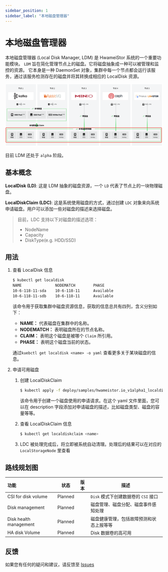```yaml
---
sidebar_position: 1
sidebar_label: "本地磁盘管理器"
---
```


# 本地磁盘管理器

本地磁盘管理器 (Local Disk Manager, LDM) 是 HwameiStor 系统的一个重要功能模块。
`LDM` 旨在简化管理节点上的磁盘。它将磁盘抽象成一种可以被管理和监控的资源。
它本身是一种 DaemonSet 对象，集群中每一个节点都会运行该服务，通过该服务检测存在的磁盘并将其转换成相应的 LocalDisk 资源。

![LDM 架构图](../../img/ldm.png)

目前 LDM 还处于 `alpha` 阶段。

## 基本概念

**LocalDisk (LD)**: 这是 LDM 抽象的磁盘资源，一个 `LD` 代表了节点上的一块物理磁盘。

**LocalDiskClaim (LDC)**: 这是系统使用磁盘的方式，通过创建 `LDC` 对象来向系统申请磁盘。用户可以添加一些对磁盘的描述来选择磁盘。

> 目前，LDC 支持以下对磁盘的描述选项：
>
> - NodeName
> - Capacity
> - DiskType(e.g. HDD/SSD)

## 用法

1. 查看 LocalDisk 信息

    ```bash
    $ kubectl get localdisk
    NAME               NODEMATCH        PHASE
    10-6-118-11-sda    10-6-118-11      Available
    10-6-118-11-sdb    10-6-118-11      Available
    ```

    该命令用于获取集群中磁盘资源信息，获取的信息总共有四列，含义分别如下：

    - **NAME：** 代表磁盘在集群中的名称。
    - **NODEMATCH：** 表明磁盘所在的节点名称。
    - **CLAIM：** 表明这个磁盘是被哪个 `Claim` 所引用。
    - **PHASE：** 表明这个磁盘当前的状态。

    通过`kuebctl get localdisk <name> -o yaml` 查看更多关于某块磁盘的信息。

2. 申请可用磁盘

    1. 创建 LocalDiskClaim

        ```bash
        $ kubectl apply -f deploy/samples/hwameistor.io_v1alpha1_localdiskclaim_cr.yaml
        ```

        该命令用于创建一个磁盘使用的申请请求。在这个 yaml 文件里面，您可以在 description 字段添加对申请磁盘的描述，比如磁盘类型、磁盘的容量等等。

    2. 查看 LocalDiskClaim 信息

        ```bash
        $ kubectl get localdiskclaim <name>
        ```

    3. LDC 被处理完成后，将立即被系统自动清理。处理后的结果可以在对应的 `LocalStorageNode` 里查看


## 路线规划图

| 功能                   | 状态   | 版本 | 描述                                     |
| :--------------------- | ------ | ---- | ---------------------------------------- |
| CSI for disk volume    | Planned |      | `Disk` 模式下创建数据卷的 `CSI` 接口     |
| Disk management        | Planned |      | 磁盘管理、磁盘分配、磁盘事件感知处理     |
| Disk health management | Planned |      | 磁盘健康管理，包括故障预测和状态上报等等 |
| HA disk Volume         | Planned |      | Disk 数据卷的高可用                      |

## 反馈

如果您有任何的疑问和建议，请反馈至 [Issues](https://github.com/hwameistor/local-disk-manager/issues)